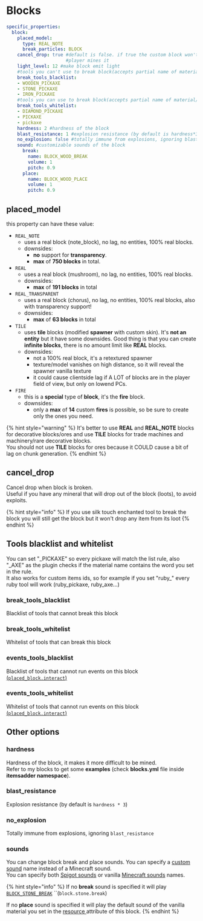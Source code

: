 # Blocks

```yaml
specific_properties:
  block:
    placed_model:
      type: REAL_NOTE
      break_particles: BLOCK
    cancel_drop: true #default is false. if true the custom block won't be dropped when
                      #player mines it
    light_level: 12 #make block emit light
    #tools you can't use to break block(accepts partial name of material/customitem)
    break_tools_blacklist:
    - WOODEN_PICKAXE
    - STONE_PICKAXE
    - IRON_PICKAXE
    #tools you can use to break block(accepts partial name of material/customitem)
    break_tools_whitelist:
    - DIAMOND_PICKAXE
    - PICKAXE
    - pickaxe
    hardness: 2 #hardness of the block
    blast_resistance: 1 #explosion resistance (by default is hardness*3)
    no_explosion: false #totally immune from explosions, ignoring blast_resistance
    sound: #customizable sounds of the block
      break:
        name: BLOCK_WOOD_BREAK
        volume: 1
        pitch: 0.9
      place:
        name: BLOCK_WOOD_PLACE
        volume: 1
        pitch: 0.9
```

## placed\_model

this property can have these value:

* `REAL_NOTE`
  * uses a real block \(note\_block\), no lag, no entities, 100% real blocks.
  * downsides: 
    * **no** support for **transparency**. 
    * **max** of **750 blocks** in total.
* `REAL`
  * uses a real block \(mushroom\), no lag, no entities, 100% real blocks.
  * downsides: 
    * **max** of **191 blocks** in total
* `REAL_TRANSPARENT`
  * uses a real block \(chorus\), no lag, no entities, 100% real blocks, also with transparency support!
  * downsides: 
    * **max** of **63 blocks** in total
* `TILE`
  * uses **tile** blocks \(modified **spawner** with custom skin\). It's **not an entity** but it have some downsides. Good thing is that you can create **infinite blocks**, there is no amount limit like **REAL** blocks.
  * downsides:
    * not a 100% real block, it's a retextured spawner
    * texture/model vanishes on high distance, so it will reveal the spawner vanilla texture
    * it could cause clientside lag if A LOT of blocks are in the player field of view, but only on lowend PCs.
* `FIRE`
  * this is a **special** type of **block**, it's the **fire** block.
  * downsides: 
    * only a **max** of **14** custom **fires** is possible, so be sure to create only the ones you need.

{% hint style="warning" %}
It's better to use **REAL** and **REAL\_NOTE** blocks for decorative blocks/ores and use **TILE** blocks for trade machines and machinery/rare decorative blocks.  
You should not use **TILE** blocks for ores because it COULD cause a bit of lag on chunk generation.
{% endhint %}

## cancel\_drop

Cancel drop when block is broken.  
Useful if you have any mineral that will drop out of the block \(loots\), to avoid exploits.

{% hint style="info" %}
If you use silk touch enchanted tool to break the block you will still get the block but it won't drop any item from its loot 
{% endhint %}

## Tools blacklist and whitelist

You can set "\_PICKAXE" so every pickaxe will match the list rule, also "\_AXE" as the plugin checks if the material name contains the word you set in the rule.  
It also works for custom items ids, so for example if you set "ruby\_" every ruby tool will work \(ruby\_pickaxe, ruby\_axe...\)

### break\_tools\_blacklist

Blacklist of tools that cannot break this block

### break\_tools\_whitelist

Whitelist of tools that can break this block

### events\_tools\_blacklist

Blacklist of tools that cannot run events on this block[ \(`placed_block.interact`\)](../events/#list-of-events)

### events\_tools\_whitelist

Whitelist of tools that cannot run events on this block [\(`placed_block.interact`\)](../events/#list-of-events)

## Other options

### hardness

Hardness of the block, it makes it more difficult to be mined.   
Refer to my blocks to get some **examples** \(check **blocks.yml** file inside **itemsadder namespace**\).

### blast\_resistance

Explosion resistance \(by default is `hardness * 3`\)

### no\_explosion

Totally immune from explosions, ignoring `blast_resistance`

### sounds

You can change block break and place sounds. You can specify a [custom sound](../../sounds/) name instead of a Minecraft sound.  
You can specify both [Spigot sounds](https://hub.spigotmc.org/javadocs/spigot/org/bukkit/Sound.html) or vanilla [Minecraft sounds](https://www.digminecraft.com/lists/sound_list_pc.php) names.

{% hint style="info" %}
If no **break** sound is specified it will play  [`BLOCK_STONE_BREAK`](https://hub.spigotmc.org/javadocs/spigot/org/bukkit/Sound.html#BLOCK_STONE_BREAK)  ``\(`block.stone.break`\)

If no **place** sound is specified it will play the default sound of the vanilla material you set in the [resource ](../resource/)attribute of this block.
{% endhint %}



